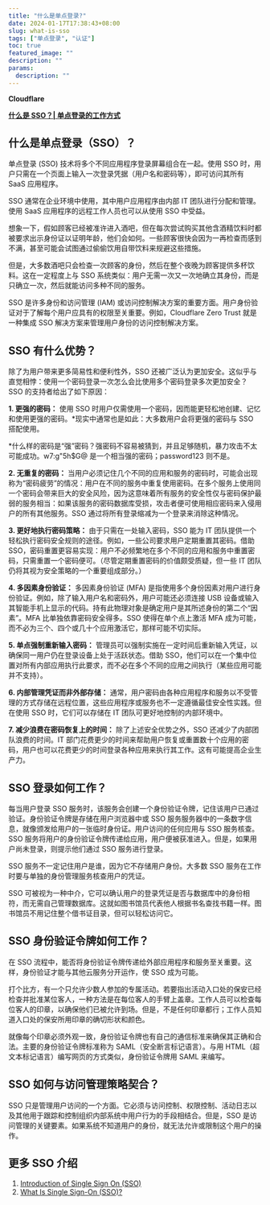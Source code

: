 ```yaml
---
title: "什么是单点登录?"
date: 2024-01-17T17:38:43+08:00
slug: what-is-sso
tags: ["单点登录", "认证"]
toc: true
featured_image: ""
description: ""
params:
  description: ""
---
```

**Cloudflare**
 
__**[什么是 SSO？| 单点登录的工作方式](https://www.cloudflare.com/zh-cn/learning/access-management/what-is-sso/)**__
## 什么是单点登录（SSO）？
单点登录 (SSO) 技术将多个不同应用程序登录屏幕组合在一起。使用 SSO 时，用户只需在一个页面上输入一次登录凭据（用户名和密码等），即可访问其所有 SaaS 应用程序。

SSO 通常在企业环境中使用，其中用户应用程序由内部 IT 团队进行分配和管理。使用 SaaS 应用程序的远程工作人员也可以从使用 SSO 中受益。

想象一下，假如顾客已经被准许进入酒吧，但在每次尝试购买其他含酒精饮料时都被要求出示身份证以证明年龄，他们会如何。一些顾客很快会因为一再检查而感到不满，甚至可能会试图通过偷偷饮用自带饮料来规避这些措施。

但是，大多数酒吧只会检查一次顾客的身份，然后在整个夜晚为顾客提供多杯饮料。这在一定程度上与 SSO 系统类似：用户无需一次又一次地确立其身份，而是只确立一次，然后就能访问多种不同的服务。

SSO 是许多身份和访问管理 (IAM) 或访问控制解决方案的重要方面。用户身份验证对于了解每个用户应具有的权限至关重要。例如，Cloudflare Zero Trust 就是一种集成 SSO 解决方案来管理用户身份的访问控制解决方案。

## SSO 有什么优势？
除了为用户带来更多简易性和便利性外，SSO 还被广泛认为更加安全。这似乎与直觉相悖：使用一个密码登录一次怎么会比使用多个密码登录多次更加安全？SSO 的支持者给出了如下原因：
 
**1. 更强的密码：** 使用 SSO 时用户仅需使用一个密码，因而能更轻松地创建、记忆和使用更强的密码。*现实中通常也是如此：大多数用户会将更强的密码与 SSO 搭配使用。
 
*什么样的密码是“强”密码？强密码不容易被猜到，并且足够随机，暴力攻击不太可能成功。w7:g"5h$G@ 是一个相当强的密码；password123 则不是。
 
**2. 无重复的密码：** 当用户必须记住几个不同的应用和服务的密码时，可能会出现称为“密码疲劳”的情况：用户在不同的服务中重复使用密码。在多个服务上使用同一个密码会带来巨大的安全风险，因为这意味着所有服务的安全性仅与密码保护最弱的服务相当：如果该服务的密码数据库受损，攻击者便可使用相应密码来入侵用户的所有其他服务。SSO 通过将所有登录缩减为一个登录来消除这种情况。
 
**3. 更好地执行密码策略：** 由于只需在一处输入密码，SSO 能为 IT 团队提供一个轻松执行密码安全规则的途径。例如，一些公司要求用户定期重置其密码。借助 SSO，密码重置更容易实现：用户不必频繁地在多个不同的应用和服务中重置密码，只需重置一个密码便可。（尽管定期重置密码的价值颇受质疑，但一些 IT 团队仍将其视为安全策略的一个重要组成部分。）
 
**4. 多因素身份验证：** 多因素身份验证 (MFA) 是指使用多个身份因素对用户进行身份验证。例如，除了输入用户名和密码外，用户可能还必须连接 USB 设备或输入其智能手机上显示的代码。持有此物理对象是确定用户是其所述身份的第二个“因素”。MFA 比单独依靠密码安全得多。SSO 使得在单个点上激活 MFA 成为可能，而不必为三个、四个或几十个应用激活它，那样可能不切实际。

**5. 单点强制重新输入密码：** 管理员可以强制实施在一定时间后重新输入凭证，以确保同一用户仍在登录设备上处于活跃状态。借助 SSO，他们可以在一个集中位置对所有内部应用执行此要求，而不必在多个不同的应用之间执行（某些应用可能并不支持）。

**6. 内部管理凭证而非外部存储：** 通常，用户密码由各种应用程序和服务以不受管理的方式存储在远程位置，这些应用程序或服务也不一定遵循最佳安全性实践。但在使用 SSO 时，它们可以存储在 IT 团队可更好地控制的内部环境中。

**7. 减少浪费在密码恢复上的时间：** 除了上述安全优势之外，SSO 还减少了内部团队浪费的时间。IT 部门花费更少的时间来帮助用户恢复或重置数十个应用的密码，用户也可以花费更少的时间登录各种应用来执行其工作。这有可能提高企业生产力。

## SSO 登录如何工作？
每当用户登录 SSO 服务时，该服务会创建一个身份验证令牌，记住该用户已通过验证。身份验证令牌是存储在用户浏览器中或 SSO 服务服务器中的一条数字信息，就像颁发给用户的一张临时身份证。用户访问的任何应用与 SSO 服务核查。SSO 服务将用户的身份验证令牌传递给应用，用户便被获准进入。但是，如果用户尚未登录，则提示他们通过 SSO 服务进行登录。

SSO 服务不一定记住用户是谁，因为它不存储用户身份。大多数 SSO 服务在工作时要与单独的身份管理服务核查用户的凭证。

SSO 可被视为一种中介，它可以确认用户的登录凭证是否与数据库中的身份相符，而无需自己管理数据库。这就如图书馆员代表他人根据书名查找书籍一样。图书馆员不用记住整个借书证目录，但可以轻松访问它。

## SSO 身份验证令牌如何工作？
在 SSO 流程中，能否将身份验证令牌传递给外部应用程序和服务至关重要。这样，身份验证才能与其他云服务分开运作，使 SSO 成为可能。

打个比方，有一个只允许少数人参加的专属活动。若要指出活动入口处的保安已经检查并批准某位客人，一种方法是在每位客人的手臂上盖章。工作人员可以检查每位客人的印章，以确保他们已被允许到场。但是，不是任何印章都行；工作人员知道入口处的保安所用印章的确切形状和颜色。

就像每个印章必须外观一致，身份验证令牌也有自己的通信标准来确保其正确和合法。主要的身份验证令牌标准称为 SAML（安全断言标记语言）。与用 HTML（超文本标记语言）编写网页的方式类似，身份验证令牌用 SAML 来编写。

## SSO 如何与访问管理策略契合？
SSO 只是管理用户访问的一个方面。它必须与访问控制、权限控制、活动日志以及其他用于跟踪和控制组织内部系统中用户行为的手段相结合。但是，SSO 是访问管理的关键要素。如果系统不知道用户的身份，就无法允许或限制这个用户的操作。

## 更多 SSO 介绍
1. [Introduction of Single Sign On (SSO)](https://www.geeksforgeeks.org/introduction-of-single-sign-on-sso/)
2. [What Is Single Sign-On (SSO)?](https://www.okta.com/blog/2021/02/single-sign-on-sso/)
